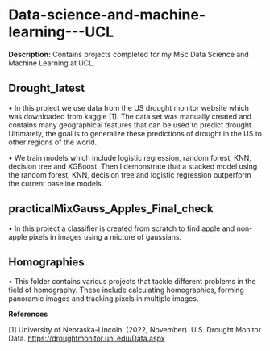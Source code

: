 # Data-science-and-machine-learning---UCL

**Description:** Contains projects completed for my MSc Data Science and Machine Learning at UCL.

## Drought_latest

•	In this project we use data from the US drought monitor website which was downloaded from kaggle [1]. The data set was manually created and contains many geographical features that can be used to predict drought. Ultimately, the goal is to generalize these predictions of drought in the US to other regions of the world.

•	We train models which include logistic regression, random forest, KNN, decision tree and XGBoost. Then I demonstrate that a stacked model using the random forest, KNN, decision tree and logistic regression outperform the current baseline models. 

## practicalMixGauss_Apples_Final_check

•	In this project a classifier is created from scratch to find apple and non-apple pixels in images using a micture of gaussians. 

## Homographies

•	This folder contains various projects that tackle different problems in the field of homography. These include calculating homographies, forming panoramic images and tracking pixels in multiple images. 

**References** 

[1] University of Nebraska-Lincoln. (2022, November). U.S. Drought Monitor Data. https://droughtmonitor.unl.edu/Data.aspx
